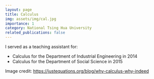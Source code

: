 ```yaml
---
layout: page
title: Calculus
img: assets/img/cal.jpg
importance: 1
category: National Tsing Hua University
related_publications: false
---
```


I served as a teaching assistant for:

- Calculus for the Department of Industrial Engineering in 2014
- Calculus for the Department of Social Science in 2015

Image credit: https://justequations.org/blog/why-calculus-why-indeed
